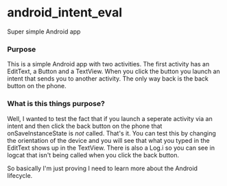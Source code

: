 # android_intent_eval
Super simple Android app


### Purpose
This is a simple Android app with two activities.  The first activity has an EditText, a Button and a TextView.  When you click the button you launch an intent that sends you to another activity.  The only way back is the back button on the phone.

### What is this things purpose?
Well, I wanted to test the fact that if you launch a seperate activity via an intent and then click the back button on the phone that onSaveInstanceState is *not* called.  That's it.  You can test this by changing the orientation of the device and you will see that what you typed in the EditText shows up in the TextView.  There is also a Log.i so you can see in logcat that isn't being called when you click the back button.

So basically I'm just proving I need to learn more about the Android lifecycle.
